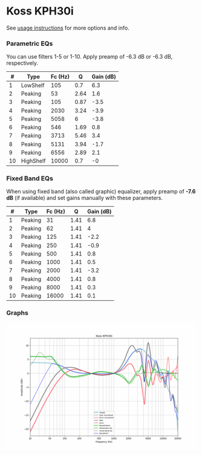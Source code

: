 # Koss KPH30i
See [usage instructions](https://github.com/jaakkopasanen/AutoEq#usage) for more options and info.

### Parametric EQs
You can use filters 1-5 or 1-10. Apply preamp of -6.3 dB or -6.3 dB, respectively.

|   # | Type      |   Fc (Hz) |    Q |   Gain (dB) |
|-----|-----------|-----------|------|-------------|
|   1 | LowShelf  |       105 | 0.7  |         6.3 |
|   2 | Peaking   |        53 | 2.64 |         1.6 |
|   3 | Peaking   |       105 | 0.87 |        -3.5 |
|   4 | Peaking   |      2030 | 3.24 |        -3.9 |
|   5 | Peaking   |      5058 | 6    |        -3.8 |
|   6 | Peaking   |       546 | 1.69 |         0.8 |
|   7 | Peaking   |      3713 | 5.46 |         3.4 |
|   8 | Peaking   |      5131 | 3.94 |        -1.7 |
|   9 | Peaking   |      6556 | 2.89 |         2.1 |
|  10 | HighShelf |     10000 | 0.7  |        -0   |

### Fixed Band EQs
When using fixed band (also called graphic) equalizer, apply preamp of **-7.6 dB** (if available) and set gains manually with these parameters.

|   # | Type    |   Fc (Hz) |    Q |   Gain (dB) |
|-----|---------|-----------|------|-------------|
|   1 | Peaking |        31 | 1.41 |         6.8 |
|   2 | Peaking |        62 | 1.41 |         4   |
|   3 | Peaking |       125 | 1.41 |        -2.2 |
|   4 | Peaking |       250 | 1.41 |        -0.9 |
|   5 | Peaking |       500 | 1.41 |         0.8 |
|   6 | Peaking |      1000 | 1.41 |         0.5 |
|   7 | Peaking |      2000 | 1.41 |        -3.2 |
|   8 | Peaking |      4000 | 1.41 |         0.8 |
|   9 | Peaking |      8000 | 1.41 |         0.3 |
|  10 | Peaking |     16000 | 1.41 |         0.1 |

### Graphs
![](./Koss%20KPH30i.png)
